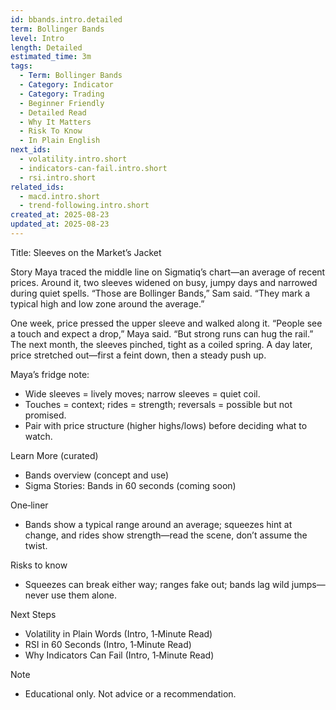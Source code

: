 ```yaml
---
id: bbands.intro.detailed
term: Bollinger Bands
level: Intro
length: Detailed
estimated_time: 3m
tags:
  - Term: Bollinger Bands
  - Category: Indicator
  - Category: Trading
  - Beginner Friendly
  - Detailed Read
  - Why It Matters
  - Risk To Know
  - In Plain English
next_ids:
  - volatility.intro.short
  - indicators-can-fail.intro.short
  - rsi.intro.short
related_ids:
  - macd.intro.short
  - trend-following.intro.short
created_at: 2025-08-23
updated_at: 2025-08-23
---
```


Title: Sleeves on the Market’s Jacket

Story
Maya traced the middle line on Sigmatiq’s chart—an average of recent prices. Around it, two sleeves widened on busy, jumpy days and narrowed during quiet spells. “Those are Bollinger Bands,” Sam said. “They mark a typical high and low zone around the average.”

One week, price pressed the upper sleeve and walked along it. “People see a touch and expect a drop,” Maya said. “But strong runs can hug the rail.” The next month, the sleeves pinched, tight as a coiled spring. A day later, price stretched out—first a feint down, then a steady push up.

Maya’s fridge note:
- Wide sleeves = lively moves; narrow sleeves = quiet coil.
- Touches = context; rides = strength; reversals = possible but not promised.
- Pair with price structure (higher highs/lows) before deciding what to watch.

Learn More (curated)
- Bands overview (concept and use)
- Sigma Stories: Bands in 60 seconds (coming soon)

One‑liner
- Bands show a typical range around an average; squeezes hint at change, and rides show strength—read the scene, don’t assume the twist.

Risks to know
- Squeezes can break either way; ranges fake out; bands lag wild jumps—never use them alone.

Next Steps
- Volatility in Plain Words (Intro, 1‑Minute Read)
- RSI in 60 Seconds (Intro, 1‑Minute Read)
- Why Indicators Can Fail (Intro, 1‑Minute Read)

Note
- Educational only. Not advice or a recommendation.

